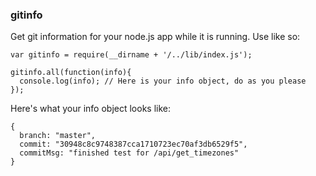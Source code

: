 ### gitinfo

Get git information for your node.js app while it is running. Use like so:

    var gitinfo = require(__dirname + '/../lib/index.js');
    
    gitinfo.all(function(info){
      console.log(info); // Here is your info object, do as you please
    });

Here's what your info object looks like:

    {
      branch: "master",
      commit: "30948c8c9748387cca1710723ec70af3db6529f5",
      commitMsg: "finished test for /api/get_timezones"
    }